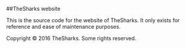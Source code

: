 ##TheSharks website

This is the source code for the website of TheSharks. It only exists for reference and ease of maintenance purposes.

Copyright © 2016 TheSharks. Some rights reserved.

